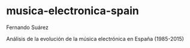 # musica-electronica-spain

Fernando Suárez

Análisis de la evolución de la música electrónica en España (1985-2015)